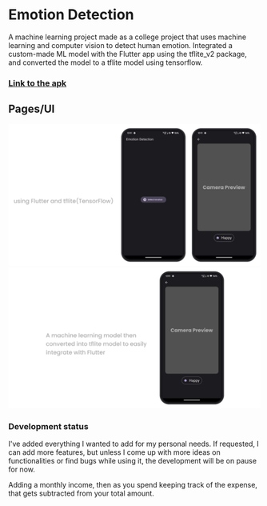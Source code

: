 # Emotion Detection

A machine learning project made as a college project that uses machine learning and computer vision to detect human emotion.
Integrated a custom-made ML model with the Flutter app using the tflite_v2 package, and converted the model to a tflite model using tensorflow.

### [Link to the apk](https://drive.google.com/file/d/11nXlnrEFiMoZmxmK7h2Zm07n0E2pCV7E/view?usp=drive_link)

## Pages/UI

![emotion detection](https://github.com/purveshxd/emotion-detection-ai/blob/main/media/emotion%20detection.png "banner")
![emotion detection](https://github.com/purveshxd/emotion-detection-ai/blob/main/media/emotion%20detection-1.png "banner")

### Development status

I've added everything I wanted to add for my personal needs. If requested, I can add more features, but unless I come up with more ideas on functionalities or find bugs while using it, the development will be on pause for now.

Adding a monthly income, then as you spend keeping track of the expense, that gets subtracted from your total amount.
